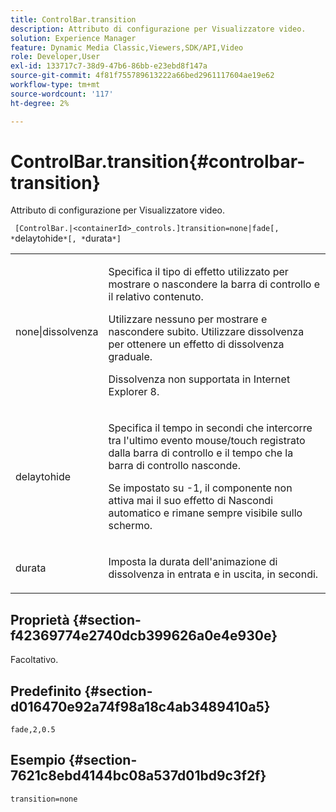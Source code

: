 ```yaml
---
title: ControlBar.transition
description: Attributo di configurazione per Visualizzatore video.
solution: Experience Manager
feature: Dynamic Media Classic,Viewers,SDK/API,Video
role: Developer,User
exl-id: 133717c7-38d9-47b6-86bb-e23ebd8f147a
source-git-commit: 4f81f755789613222a66bed2961117604ae19e62
workflow-type: tm+mt
source-wordcount: '117'
ht-degree: 2%

---
```


# ControlBar.transition{#controlbar-transition}

Attributo di configurazione per Visualizzatore video.

` [ControlBar.|<containerId>_controls.]transition=none|fade[, *`delaytohide`*[, *`durata`*]`

<table id="table_C616483932C2482CA9794DDD7313FD7C"> 
 <tbody> 
  <tr> 
   <td colname="col1"> <p> <span class="codeph"> none|dissolvenza</span> </p> </td> 
   <td colname="col2"> <p> Specifica il tipo di effetto utilizzato per mostrare o nascondere la barra di controllo e il relativo contenuto. </p> <p>Utilizzare <span class="codeph"> nessuno</span> per mostrare e nascondere subito. Utilizzare <span class="codeph"> dissolvenza</span> per ottenere un effetto di dissolvenza graduale. </p> <p>Dissolvenza non supportata in Internet Explorer 8. </p> </td> 
  </tr> 
  <tr> 
   <td colname="col1"> <p> <span class="codeph"> <span class="varname"> delaytohide</span> </span> </p> </td> 
   <td colname="col2"> <p>Specifica il tempo in secondi che intercorre tra l'ultimo evento mouse/touch registrato dalla barra di controllo e il tempo che la barra di controllo nasconde. </p> <p> Se impostato su <span class="codeph"> -1</span>, il componente non attiva mai il suo effetto di Nascondi automatico e rimane sempre visibile sullo schermo. </p> </td> 
  </tr> 
  <tr> 
   <td colname="col1"> <p> <span class="codeph"> <span class="varname"> durata</span> </span> </p> </td> 
   <td colname="col2"> <p>Imposta la durata dell'animazione di dissolvenza in entrata e in uscita, in secondi. </p> </td> 
  </tr> 
 </tbody> 
</table>

## Proprietà {#section-f42369774e2740dcb399626a0e4e930e}

Facoltativo.

## Predefinito {#section-d016470e92a74f98a18c4ab3489410a5}

`fade,2,0.5`

## Esempio {#section-7621c8ebd4144bc08a537d01bd9c3f2f}

```
transition=none
```
